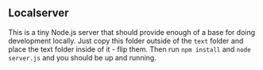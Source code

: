 ## Localserver

This is a tiny Node.js server that should provide enough of a base for doing
development locally. Just copy this folder outside of the `text` folder and
place the text folder inside of it - flip them. Then run `npm install` and
`node server.js` and you should be up and running.
